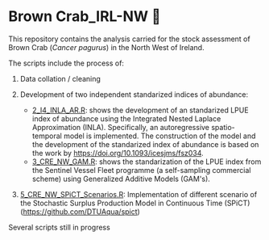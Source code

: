 # Brown Crab_IRL-NW :crab:

This repository contains the analysis carried for the stock assessment of Brown Crab (*Cancer pagurus*) in the North West of Ireland. 

The scripts include the process of: 
1. Data collation / cleaning 

2. Development of two independent standarized indices of abundance: 
    * <ins>2_I4_INLA_AR.R</ins>: shows the development of an standarized LPUE index of abundance using the Integrated Nested Laplace Approximation (INLA). Specifically, an autoregressive spatio-temporal model is implemented. The construction of the model and the development of the standarized index of abundance is based on the work by  https://doi.org/10.1093/icesjms/fsz034.
    * <ins>3_CRE_NW_GAM.R</ins>: shows the standarization of the LPUE index from the Sentinel Vessel Fleet programme (a self-sampling commercial scheme) using Generalized Additive Models (GAM's). 
 
3. <ins>5_CRE_NW_SPiCT_Scenarios.R</ins>: Implementation of different scenario of the Stochastic Surplus Production Model in Continuous Time (SPiCT) (https://github.com/DTUAqua/spict)

Several scripts still in progress
